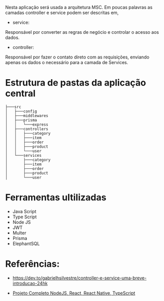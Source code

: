 
Nesta aplicação será usada a arquitetura MSC. Em poucas palavras as camadas controller e service podem ser descritas em,

- service:

Responsável por converter as regras de negócio e controlar o acesso aos dados. 

- controller:

Responsável por fazer o contato direto com as requisições, enviando apenas os dados o necessário para a camada de Services.


# Estrutura de pastas da aplicação central

```shell
├───src
│   ├───config
│   ├───middlewares
│   ├───prisma
│   │   └───express
│   ├───controllers
│   │   ├───category
│   │   ├───item
│   │   ├───order
│   │   ├───product
│   │   └───user
│   └───services
│       ├───category
│       ├───item
│       ├───order
│       ├───product
│       └───user
```

# Ferramentas ultilizadas

- Java Script 
- Type Script
- Node JS
- JWT
- Multer
- Prisma
- ElephantSQL


# Referências:

- https://dev.to/gabrielhsilvestre/controller-e-service-uma-breve-introducao-24hk

- [Projeto Completo NodeJS, React, React Native, TypeScript](https://www.udemy.com/course/dev-fullstack/?utm_source=adwords-intl&utm_medium=udemyads&utm_campaign=LongTail_new_la.PT_cc.BR&utm_content=deal4584&utm_term=_._ag_118044111482_._kw__._ad_491671393381_._de_c_._dm__._pl__._ti_dsa-1131315795588_._li_9101221_._pd__._&gclid=Cj0KCQjw756lBhDMARIsAEI0AglRBEKiJBHoUd8ll6SQgiStG_i3v3S8igMl2ums3EEd9MNINSeBncUaArJFEALw_wcB)
